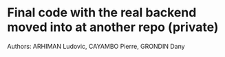# Final code with the real backend moved into at another repo (private)






Authors: ARHIMAN Ludovic, CAYAMBO Pierre, GRONDIN Dany
